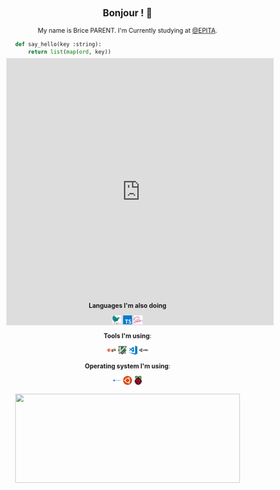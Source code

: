 
<h2 align="center">Bonjour ! 👋</h2>

<p align="center" >My name is Brice PARENT. I'm Currently studying at <a href="https://github.com/epita" target="_blank">@EPITA</a>.</p>

```python
def say_hello(key :string):
    return list(map(ord, key))

>>> say_hello(reverse_engineer_me)
[73, 32, 97, 109, 32, 97, 32, 102, 117, 108, 108, 32, 115, 116, 97, 99, 107, 32, 115, 101, 108, 102, 32, 116, 97, 117, 103, 104, 116, 32, 112, 114, 111, 103, 114, 97, 109, 109, 101, 114, 32, 119, 104, 111, 32, 108, 101, 97, 114, 110, 115, 32, 97, 32, 108, 111, 116, 32, 102, 114, 111, 109, 32, 104, 105, 115, 32, 102, 114, 105, 101, 110, 100, 115, 33]
```

<div align="center">
    <a style="font-size:1.3em; color:inherit; 
    cursor: pointer;" href="https://flowtter.netlify.app/english/contact.html" target="_blank">Contact me !</a>
</div>
<div align="center">
    <div style="position:relative; left:-20px; top:-80px">
        <iframe width="600" height="600" src="https://ionicabizau.github.io/github-profile-languages/api.html?Flowtter" frameborder="0"></iframe>
    </div>
</div>


<div align="center" style="position:relative; top:-150px">

**Languages I'm also doing**
<div>
    <code><img height="20" src="https://raw.githubusercontent.com/github/explore/80688e429a7d4ef2fca1e82350fe8e3517d3494d/topics/latex/latex.png"></code>
    <code><img height="20" src="https://raw.githubusercontent.com/github/explore/80688e429a7d4ef2fca1e82350fe8e3517d3494d/topics/typescript/typescript.png"></code>
    <code><img height="20" src="https://raw.githubusercontent.com/github/explore/80688e429a7d4ef2fca1e82350fe8e3517d3494d/topics/sass/sass.png"></code>
</div>

**Tools I'm using**:
<div>
    <code><img height="20" src="https://raw.githubusercontent.com/github/explore/80688e429a7d4ef2fca1e82350fe8e3517d3494d/topics/git/git.png"></code>
    <code><img height="20" src="https://raw.githubusercontent.com/github/explore/80688e429a7d4ef2fca1e82350fe8e3517d3494d/topics/vim/vim.png"></code>
    <code><img height="20" src="https://raw.githubusercontent.com/github/explore/80688e429a7d4ef2fca1e82350fe8e3517d3494d/topics/visual-studio-code/visual-studio-code.png"></code>
    <code><img height="20" src="https://raw.githubusercontent.com/github/explore/80688e429a7d4ef2fca1e82350fe8e3517d3494d/topics/unity/unity.png"></code>
</div>

**Operating system I'm using**:
<div>
    <code><img height="20" src="https://raw.githubusercontent.com/github/explore/80688e429a7d4ef2fca1e82350fe8e3517d3494d/topics/windows/windows.png"></code>
    <code><img height="20" src="https://raw.githubusercontent.com/github/explore/80688e429a7d4ef2fca1e82350fe8e3517d3494d/topics/ubuntu/ubuntu.png"></code>
    <code><img height="20" src="https://raw.githubusercontent.com/github/explore/80688e429a7d4ef2fca1e82350fe8e3517d3494d/topics/raspberry-pi/raspberry-pi.png"></code>
</div>
<br>
<a href="https://github.com/anuraghazra/github-readme-stats" title="Go to Source"><img width="100%" height="200" src="https://github-readme-stats.vercel.app/api?username=Flowtter&show_icons=true&theme=blueberry&count_private=true"></a>

</div>